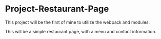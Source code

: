 # Project-Restaurant-Page

This project will be the first of mine to utilize the webpack and modules.

This will be a simple restaurant page, with a menu and contact information.